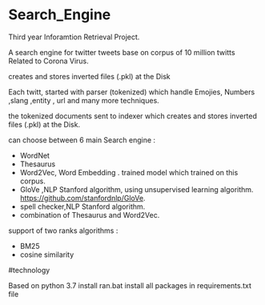 # Search_Engine

Third year Inforamtion Retrieval Project.

A search engine for twitter tweets base on corpus of 10 million twitts Related to Corona Virus.

creates and stores inverted files (.pkl) at the Disk

Each twitt, started with parser (tokenized) which handle Emojies, Numbers ,slang ,entity , url and many more techniques.

the tokenized documents sent to  indexer which creates and stores inverted files (.pkl) at the Disk.

can choose between 6 main Search engine :

* WordNet
* Thesaurus
* Word2Vec, Word Embedding . trained model which trained on this corpus.
* GloVe ,NLP Stanford algorithm, using unsupervised learning algorithm. https://github.com/stanfordnlp/GloVe.
* spell checker,NLP Stanford algorithm.
* combination of Thesaurus and Word2Vec.

support of two ranks algorithms :

 * BM25
 * cosine similarity


#technology

Based on python 3.7
install ran.bat 
install all packages in requirements.txt file



